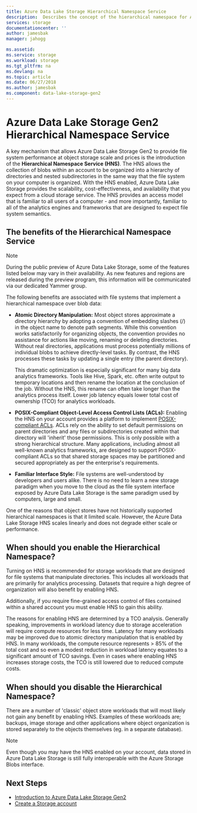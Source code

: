 ```yaml
---
title: Azure Data Lake Storage Hierarchical Namespace Service
description:  Describes the concept of the hierarchical namespace for Azure Data Lake Storage
services: storage
documentationcenter: ''
author: jamesbak
manager: jahogg

ms.assetid: 
ms.service: storage
ms.workload: storage
ms.tgt_pltfrm: na
ms.devlang: na
ms.topic: article
ms.date: 06/27/2018
ms.author: jamesbak
ms.component: data-lake-storage-gen2
---
```


# Azure Data Lake Storage Gen2 Hierarchical Namespace Service

A key mechanism that allows Azure Data Lake Storage Gen2 to provide file system performance at object storage scale and prices is the introduction of the **Hierarchical Namespace Service (HNS)**. The HNS allows the collection of blobs within an account to be organized into a hierarchy of directories and nested subdirectories in the same way that the file system on your computer is organized. With the HNS enabled, Azure Data Lake Storage provides the scalability, cost-effectiveness, and availability that you expect from a cloud storage service. The HNS provides an access model that is familiar to all users of a computer - and more importantly, familiar to all of the analytics engines and frameworks that are designed to expect file system semantics.

## The benefits of the Hierarchical Namespace Service

> [!NOTE]
> During the public preview of Azure Data Lake Storage, some of the features listed below may vary in their availability. As new features and regions are released during the preview program, this information will be communicated via our dedicated Yammer group.  
> 

The following benefits are associated with file systems that implement a hierarchical namespace over blob data:

- **Atomic Directory Manipulation:** Most object stores approximate a directory hierarchy by adopting a convention of embedding slashes (/) in the object name to denote path segments. While this convention works satisfactorily for organizing objects, the convention provides no assistance for actions like moving, renaming or deleting directories. Without real directories, applications must process potentially millions of individual blobs to achieve directly-level tasks. By contrast, the HNS processes these tasks by updating a single entry (the parent directory). 

    This dramatic optimization is especially significant for many big data analytics frameworks. Tools like Hive, Spark, etc. often write output to temporary locations and then rename the location at the conclusion of the job. Without the HNS, this rename can often take longer than the analytics process itself. Lower job latency equals lower total cost of ownership (TCO) for analytics workloads.

- **POSIX-Compliant Object-Level Access Control Lists (ACLs):** Enabling the HNS on your account provides a platform to implement [POSIX-compliant ACLs](./security-guide.md). ACLs rely on the ability to set default permissions on parent directories and any files or subdirectories created within that directory will 'inherit' those permissions. This is only possible with a strong hierarchical structure. Many applications, including almost all well-known analytics frameworks, are designed to support POSIX-compliant ACLs so that shared storage spaces may be partitioned and secured appropriately as per the enterprise's requirements.

- **Familiar Interface Style:** File systems are well-understood by developers and users alike. There is no need to learn a new storage paradigm when you move to the cloud as the file system interface exposed by Azure Data Lake Storage is the same paradigm used by computers, large and small.

One of the reasons that object stores have not historically supported hierarchical namespaces is that it limited scale. However, the Azure Data Lake Storage HNS scales linearly and does not degrade either scale or performance.

## When should you enable the Hierarchical Namespace?

Turning on HNS is recommended for storage workloads that are designed for file systems that manipulate directories. This includes all workloads that are primarily for analytics processing. Datasets that require a high degree of organization will also benefit by enabling HNS.

Additionally, if you require fine-grained access control of files contained within a shared account you must enable HNS to gain this ability.

The reasons for enabling HNS are determined by a TCO analysis. Generally speaking, improvements in workload latency due to storage acceleration will require compute resources for less time. Latency for many workloads may be improved due to atomic directory manipulation that is enabled by HNS. In many workloads, the compute resource represents > 85% of the total cost and so even a modest reduction in workload latency equates to a significant amount of TCO savings. Even in cases where enabling HNS increases storage costs, the TCO is still lowered due to reduced compute costs.

## When should you disable the Hierarchical Namespace?

There are a number of 'classic' object store workloads that will most likely not gain any benefit by enabling HNS. Examples of these workloads are; backups, image storage and other applications where object organization is stored separately to the objects themselves (eg. in a separate database).

> [!NOTE]
> Even though you may have the HNS enabled on your account, data stored in Azure Data Lake Storage is still fully interoperable with the Azure Storage Blobs interface.

## Next Steps

- [Introduction to Azure Data Lake Storage Gen2](./introduction.md)
- [Create a Storage account](./quickstart-create-account.md)